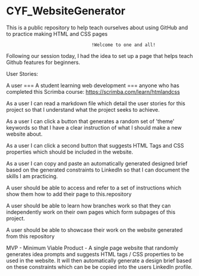 # CYF_WebsiteGenerator
This is a public repository to help teach ourselves about using GitHub and to practice making HTML and CSS pages


                                    !Welcome to one and all!
Following our session today, I had the idea to set up a page that helps teach Github features for beginners.

User Stories:

A user === A student learning web development === anyone who has completed this Scrimba course: https://scrimba.com/learn/htmlandcss

As a user I can read a markdown file which detail the user stories for this project so that I understand what the project seeks to achieve.

As a user I can click a button that generates a random set of 'theme' keywords so that I have a clear instruction of what I should make a new website about.

As a user I can click a second button that suggests HTML Tags and CSS properties which should be included in the website.

As a user I can copy and paste an automatically generated designed brief based on the generated constraints to LinkedIn so that I can document the skills I am practicing.

A user should be able to access and refer to a set of instructions which show them how to add their page to this.repository

A user should be able to learn how branches work so that they can independently work on their own pages which form subpages of this project.

A user should be able to showcase their work on the website generated from this repository


MVP - Minimum Viable Product - A single page website that randomly generates idea prompts and suggests HTML tags / CSS properties to be used in the website. It will then automatically generate a design brief based on these constraints which can be  be copied into the users LinkedIn profile.

